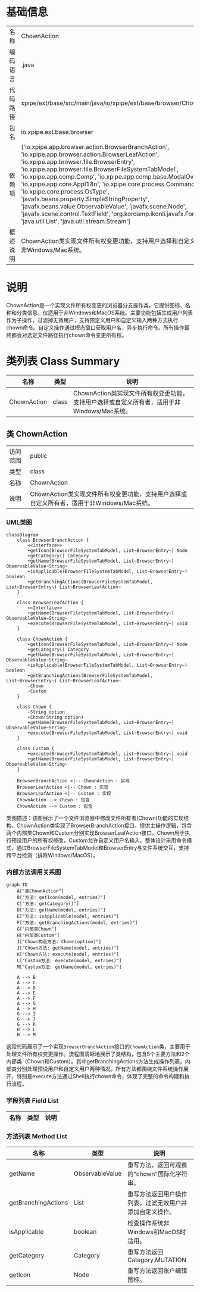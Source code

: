 # 基础信息

|      |      |
|------|------|
| 名称 | ChownAction |
| 编码语言 | .java |
| 代码路径 | xpipe/ext/base/src/main/java/io/xpipe/ext/base/browser/ChownAction.java |
| 包名 | io.xpipe.ext.base.browser |
| 依赖项 | ['io.xpipe.app.browser.action.BrowserBranchAction', 'io.xpipe.app.browser.action.BrowserLeafAction', 'io.xpipe.app.browser.file.BrowserEntry', 'io.xpipe.app.browser.file.BrowserFileSystemTabModel', 'io.xpipe.app.comp.Comp', 'io.xpipe.app.comp.base.ModalOverlay', 'io.xpipe.app.core.AppI18n', 'io.xpipe.core.process.CommandBuilder', 'io.xpipe.core.process.OsType', 'javafx.beans.property.SimpleStringProperty', 'javafx.beans.value.ObservableValue', 'javafx.scene.Node', 'javafx.scene.control.TextField', 'org.kordamp.ikonli.javafx.FontIcon', 'java.util.List', 'java.util.stream.Stream'] |
| 概述说明 | ChownAction类实现文件所有权变更功能，支持用户选择和自定义操作，适用于非Windows/Mac系统。 |

# 说明

ChownAction是一个实现文件所有权变更的浏览器分支操作类。它提供图标、名称和分类信息，仅适用于非Windows和MacOS系统。主要功能包括生成用户列表作为子操作，过滤掉无效用户，支持预定义用户和自定义输入两种方式执行chown命令。自定义操作通过模态窗口获取用户名，异步执行命令。所有操作最终都会对选定文件路径执行chown命令变更所有权。

# 类列表 Class Summary

| 名称   | 类型  | 说明 |
|-------|------|-------------|
| ChownAction | class | ChownAction类实现文件所有权变更功能，支持用户选择或自定义所有者，适用于非Windows/Mac系统。 |



## 类 ChownAction

|      |      |
|------|------|
| 访问范围 | public |
| 类型 | class |
| 名称 | ChownAction |
| 说明 | ChownAction类实现文件所有权变更功能，支持用户选择或自定义所有者，适用于非Windows/Mac系统。 |


### UML类图

```mermaid
classDiagram
    class BrowserBranchAction {
        <<Interface>>
        +getIcon(BrowserFileSystemTabModel, List~BrowserEntry~) Node
        +getCategory() Category
        +getName(BrowserFileSystemTabModel, List~BrowserEntry~) ObservableValue~String~
        +isApplicable(BrowserFileSystemTabModel, List~BrowserEntry~) boolean
        +getBranchingActions(BrowserFileSystemTabModel, List~BrowserEntry~) List~BrowserLeafAction~
    }

    class BrowserLeafAction {
        <<Interface>>
        +getName(BrowserFileSystemTabModel, List~BrowserEntry~) ObservableValue~String~
        +execute(BrowserFileSystemTabModel, List~BrowserEntry~) void
    }

    class ChownAction {
        +getIcon(BrowserFileSystemTabModel, List~BrowserEntry~) Node
        +getCategory() Category
        +getName(BrowserFileSystemTabModel, List~BrowserEntry~) ObservableValue~String~
        +isApplicable(BrowserFileSystemTabModel, List~BrowserEntry~) boolean
        +getBranchingActions(BrowserFileSystemTabModel, List~BrowserEntry~) List~BrowserLeafAction~
        -Chown
        -Custom
    }

    class Chown {
        -String option
        +Chown(String option)
        +getName(BrowserFileSystemTabModel, List~BrowserEntry~) ObservableValue~String~
        +execute(BrowserFileSystemTabModel, List~BrowserEntry~) void
    }

    class Custom {
        +execute(BrowserFileSystemTabModel, List~BrowserEntry~) void
        +getName(BrowserFileSystemTabModel, List~BrowserEntry~) ObservableValue~String~
    }

    BrowserBranchAction <|-- ChownAction : 实现
    BrowserLeafAction <|-- Chown : 实现
    BrowserLeafAction <|-- Custom : 实现
    ChownAction --> Chown : 包含
    ChownAction --> Custom : 包含
```

类图描述：该图展示了一个文件浏览器中修改文件所有者(Chown)功能的实现结构。ChownAction类实现了BrowserBranchAction接口，提供主操作逻辑，包含两个内部类Chown和Custom分别实现BrowserLeafAction接口。Chown用于执行预设用户的所有权修改，Custom允许自定义用户名输入。整体设计采用命令模式，通过BrowserFileSystemTabModel和BrowserEntry与文件系统交互，支持跨平台检测（排除Windows/MacOS）。


### 内部方法调用关系图

```mermaid
graph TD
    A["类ChownAction"]
    B["方法: getIcon(model, entries)"]
    C["方法: getCategory()"]
    D["方法: getName(model, entries)"]
    E["方法: isApplicable(model, entries)"]
    F["方法: getBranchingActions(model, entries)"]
    G["内部类Chown"]
    H["内部类Custom"]
    I["Chown构造方法: Chown(option)"]
    J["Chown方法: getName(model, entries)"]
    K["Chown方法: execute(model, entries)"]
    L["Custom方法: execute(model, entries)"]
    M["Custom方法: getName(model, entries)"]

    A --> B
    A --> C
    A --> D
    A --> E
    A --> F
    A --> G
    A --> H
    G --> I
    G --> J
    G --> K
    H --> L
    H --> M
```

这段代码展示了一个实现`BrowserBranchAction`接口的`ChownAction`类，主要用于处理文件所有权变更操作。流程图清晰地展示了类结构，包含5个主要方法和2个内部类（Chown和Custom）。其中getBranchingActions方法生成操作列表，内部类分别处理预设用户和自定义用户两种情况。所有方法都围绕文件系统操作展开，特别是execute方法通过Shell执行chown命令，体现了完整的命令构建和执行流程。

### 字段列表 Field List

| 名称  | 类型  | 说明 |
|-------|-------|------|

### 方法列表 Method List

| 名称  | 类型  | 说明 |
|-------|-------|------|
| getName | ObservableValue<String> | 重写方法，返回可观察的"chown"国际化字符串。 |
| getBranchingActions | List<BrowserLeafAction> | 重写方法返回用户操作列表，过滤无效用户并添加自定义操作。 |
| isApplicable | boolean | 检查操作系统非Windows和MacOS时适用。 |
| getCategory | Category | 重写方法返回Category.MUTATION |
| getIcon | Node | 重写方法返回账户编辑图标。 |




